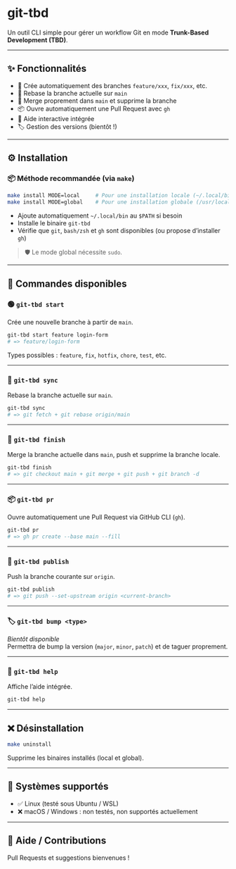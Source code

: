 # git-tbd

Un outil CLI simple pour gérer un workflow Git en mode **Trunk-Based Development (TBD)**.

---

## ✨ Fonctionnalités

- 🚀 Crée automatiquement des branches `feature/xxx`, `fix/xxx`, etc.
- 🔁 Rebase la branche actuelle sur `main`
- 🔀 Merge proprement dans `main` et supprime la branche
- 📦 Ouvre automatiquement une Pull Request avec `gh`
- 🧭 Aide interactive intégrée
- 🏷️ Gestion des versions (bientôt !)

---

## ⚙️ Installation

### 📦 Méthode recommandée (via `make`)

```bash
make install MODE=local     # Pour une installation locale (~/.local/bin)
make install MODE=global    # Pour une installation globale (/usr/local/bin)
```

- Ajoute automatiquement `~/.local/bin` au `$PATH` si besoin
- Installe le binaire `git-tbd`
- Vérifie que `git`, `bash/zsh` et `gh` sont disponibles (ou propose d’installer `gh`)

> 🛡️ Le mode global nécessite `sudo`.

---

## 🧪 Commandes disponibles

### 🟢 `git-tbd start`

Crée une nouvelle branche à partir de `main`.

```bash
git-tbd start feature login-form
# => feature/login-form
```

Types possibles : `feature`, `fix`, `hotfix`, `chore`, `test`, etc.

---

### 🔁 `git-tbd sync`

Rebase la branche actuelle sur `main`.

```bash
git-tbd sync
# => git fetch + git rebase origin/main
```

---

### 🔀 `git-tbd finish`

Merge la branche actuelle dans `main`, push et supprime la branche locale.

```bash
git-tbd finish
# => git checkout main + git merge + git push + git branch -d
```

---

### 📦 `git-tbd pr`

Ouvre automatiquement une Pull Request via GitHub CLI (`gh`).

```bash
git-tbd pr
# => gh pr create --base main --fill
```

---

### 🚀 `git-tbd publish`

Push la branche courante sur `origin`.

```bash
git-tbd publish
# => git push --set-upstream origin <current-branch>
```

---

### 🏷️ `git-tbd bump <type>`

_Bientôt disponible_  
Permettra de bump la version (`major`, `minor`, `patch`) et de taguer proprement.

---

### 🧭 `git-tbd help`

Affiche l’aide intégrée.

```bash
git-tbd help
```

---

## ❌ Désinstallation

```bash
make uninstall
```

Supprime les binaires installés (local et global).

---

## 🐧 Systèmes supportés

- ✅ Linux (testé sous Ubuntu / WSL)
- ❌ macOS / Windows : non testés, non supportés actuellement

---

## 📘 Aide / Contributions

Pull Requests et suggestions bienvenues !
